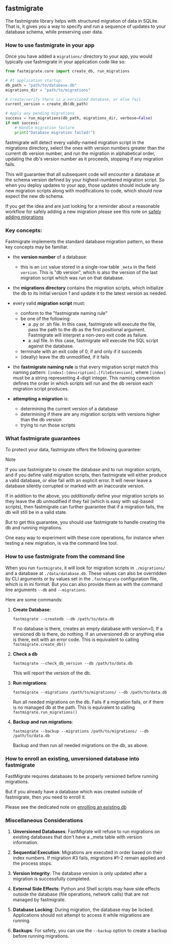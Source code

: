 ## fastmigrate

The fastmigrate library helps with structured migration of data in SQLite. That is, it gives you a way to specify and run a sequence of updates to your database schema, while preserving user data.

### How to use fastmigrate in your app

Once you have added a `migrations/` directory to your app, you would typically use fastmigrate in your application code like so:

```python
from fastmigrate.core import create_db, run_migrations

# At application startup:
db_path = "path/to/database.db"
migrations_dir = "path/to/migrations"

# Create/verify there is a versioned database, or else fail
current_version = create_db(db_path)

# Apply any pending migrations
success = run_migrations(db_path, migrations_dir, verbose=False)
if not success:
    # Handle migration failure
    print("Database migration failed!")
```

fastmigrate will detect every validly-named migration script in the migrations directory, select the ones with version numbers greater than the current db version number, and run the migration in alphabetical order, updating the db's version number as it proceeds, stopping if any migration fails.

This will guarantee that all subsequent code will encounter a database at the schema version defined by your highest-numbered migration script. So when you deploy updates to your app, those updates should include any new migration scripts along with modifications to code, which should now expect the new db schema.

If you get the idea and are just looking for a reminder about a reasonable workflow for safely adding a new migration please see this note on [safely adding migrations](./adding_migrations.md)

### Key concepts:

Fastmigrate implements the standard database migration pattern, so these key concepts may be familiar.

- the **version number** of a database:
  - this is an `int` value stored in a single-row table `_meta` in the field `version`. This is "db version", which is also the version of the last migration script which was run on that database.
  
- the **migrations directory** contains the migration scripts, which initialize the db to its initial version 1 and update it to the latest version as needed.

- every valid **migration script** must:
  - conform to the "fastmigrate naming rule"
  - be one of the following:
     - a .py or .sh file. In this case, fastmigrate will execute the file, pass the path to the db as the first positional argument. Fastmigrate will interpret a non-zero exit code as failure.
     - a .sql file. In this case, fastmigrate will execute the SQL script against the database.
  - terminate with an exit code of 0, if and only if it succeeds
  - (ideally) leave the db unmodified, if it fails
  
- the **fastmigrate naming rule** is that every migration script match this naming pattern: `[index]-[description].[fileExtension]`, where `[index]` must be a string representing 4-digit integer. This naming convention defines the order in which scripts will run and the db version each migration script produces.

- **attempting a migration** is:
  - determining the current version of a database
  - determining if there are any migration scripts with versions higher than the db version
  - trying to run those scripts

### What fastmigrate guarantees

To protect your data, fastmigrate offers the following guarantee:

> [!NOTE]  
> If you use fastmigrate to create the database and to run migration scripts, and if you define valid migration scripts, then fastmigrate will either produce a valid database, or else fail with an explicit error. It will never leave a database silently corrupted or marked with an inaccurate version.
> 
> If in addition to the above, you _additionally_ define your migration scripts so they leave the db unmodified if they fail (which is easy with sql-based scripts), then fastmigrate can further guarantee that if a migration fails, the db will still be in a valid state.

But to get this guarantee, you should use fastmigrate to handle creating the db and running migrations.

One easy way to experiment with these core operations, for instance when testing a new migration, is via the command line tool. 

### How to use fastmigrate from the command line

When you run `fastmigrate`, it will look for migration scripts in `./migrations/` and a database at `./data/database.db`. These values can also be overridden by CLI arguments or by values set in the `.fastmigrate` configuration file, which is in ini format. But you can also provide them as with the command line arguments `--db` and `--migrations`.

Here are some commands:

1. **Create Database**:
   ```
   fastmigrate --createdb --db /path/to/data.db
   ```
   If no database is there, creates an empty database with version=0, If a versioned db is there, do nothing. If an unversioned db or anything else is there, exit with an error code. This is equivalent to calling `fastmigrate.create_db()`

2. **Check a db**
   ```
   fastmigrate --check_db_version --db /path/to/data.db
   ```
   This will report the version of the db.
   
3. **Run migrations**:
   ```
   fastmigrate --migrations /path/to/migrations/ --db /path/to/data.db
   ```
   Run all needed migrations on the db. Fails if a migration fails, or if there is no managed db at the path. This is equivalent to calling `fastmigrate.run_migrations()`

4. **Backup and run migrations**:
   ```
   fastmigrate --backup --migrations /path/to/migrations/ --db /path/to/data.db
   ```
   Backup and then run all needed migrations on the db, as above.


### How to enroll an existing, unversioned database into fastmigrate

FastMigrate requires databases to be properly versioned before running migrations.

But if you already have a database which was created outside of fastmigrate, then you need to enroll it.

Please see the dedicated note on [enrolling an existing db](./enrolling.md)

### Miscellaneous Considerations

1. **Unversioned Databases**: FastMigrate will refuse to run migrations on existing databases that don't have a _meta table with version information.

2. **Sequential Execution**: Migrations are executed in order based on their index numbers. If migration #3 fails, migrations #1-2 remain applied and the process stops.

3. **Version Integrity**: The database version is only updated after a migration is successfully completed.

4. **External Side Effects**: Python and Shell scripts may have side effects outside the database (file operations, network calls) that are not managed by fastmigrate.

5. **Database Locking**: During migration, the database may be locked. Applications should not attempt to access it while migrations are running.

6. **Backups**: For safety, you can use the `--backup` option to create a backup before running migrations.

